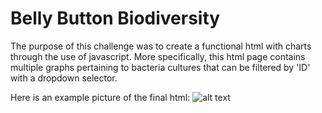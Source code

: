 # Belly Button Biodiversity

The purpose of this challenge was to create a functional html with charts through the use of javascript. More specifically, this html page contains multiple graphs pertaining to bacteria cultures that can be filtered by 'ID' with a dropdown selector.

Here is an example picture of the final html:
![alt text](https://github.com/niklasax/Plotly/blob/main/Screen%20Shot%202021-01-09%20at%2011.23.03%20PM.png)
